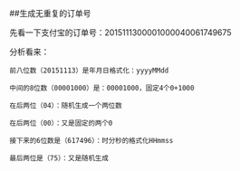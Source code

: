 ##生成无重复的订单号


先看一下支付宝的订单号：2015111300001000040061749675

分析看来：

    前八位数（20151113）是年月日格式化：yyyyMMdd

    中间的8位数（00001000）是：00001000，固定4个0+1000

    在后两位（04）：随机生成一个两位数

    在后两位（00）：又是固定的两个0

    接下来的6位数是（617496）：时分秒的格式化HHmmss

    最后两位是（75）：又是随机生成
